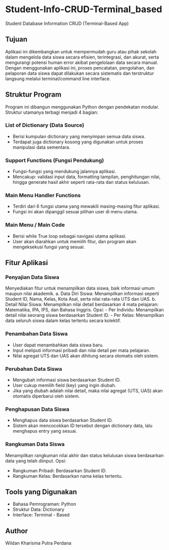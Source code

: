 # Student-Info-CRUD-Terminal_based
Student Database Information CRUD (Terminal-Based App)


## Tujuan
Aplikasi ini dikembangkan untuk mempermudah guru atau pihak sekolah dalam mengelola data siswa secara efisien, terintegrasi, dan akurat, serta mengurangi potensi human error akibat pengelolaan data secara manual. Dengan menggunakan aplikasi ini, proses pencatatan, pengolahan, dan pelaporan data siswa dapat dilakukan secara sistematis dan terstruktur langsung melalui terminal/command line interface.

## Struktur Program
Program ini dibangun menggunakan Python dengan pendekatan modular. Struktur utamanya terbagi menjadi 4 bagian:

### List of Dictionary (Data Source)
- Berisi kumpulan dictionary yang menyimpan semua data siswa.
- Terdapat juga dictionary kosong yang digunakan untuk proses manipulasi data sementara.

### Support Functions (Fungsi Pendukung)
- Fungsi-fungsi yang mendukung jalannya aplikasi.
- Mencakup: validasi input data, formatting tampilan, penghitungan nilai, hingga generate hasil akhir seperti rata-rata dan status kelulusan.

### Main Menu Handler Functions
- Terdiri dari 6 fungsi utama yang mewakili masing-masing fitur aplikasi.
- Fungsi ini akan dipanggil sesuai pilihan user di menu utama.

### Main Menu / Main Code
- Berisi while True loop sebagai navigasi utama aplikasi.
- User akan diarahkan untuk memilih fitur, dan program akan mengeksekusi fungsi yang sesuai.


## Fitur Aplikasi
### Penyajian Data Siswa
Menyediakan fitur untuk menampilkan data siswa, baik informasi umum maupun nilai akademik.
a. Data Diri Siswa:
    Menampilkan informasi seperti Student ID, Nama, Kelas, Kota Asal, serta nilai rata-rata UTS dan UAS.
b. Detail Nilai Siswa:
    Menampilkan nilai detail berdasarkan 4 mata pelajaran: Matematika, IPA, IPS, dan Bahasa Inggris.
    Opsi:
    - Per Individu: Menampilkan detail nilai seorang siswa berdasarkan Student ID.
    - Per Kelas: Menampilkan data seluruh siswa dalam kelas tertentu secara kolektif.

### Penambahan Data Siswa
- User dapat menambahkan data siswa baru.
- Input meliputi informasi pribadi dan nilai detail per mata pelajaran.
- Nilai agregat UTS dan UAS akan dihitung secara otomatis oleh sistem.

### Perubahan Data Siswa
- Mengubah informasi siswa berdasarkan Student ID.
- User cukup memilih field (key) yang ingin diubah.
- Jika yang diubah adalah nilai detail, maka nilai agregat (UTS, UAS) akan otomatis diperbarui oleh sistem.

### Penghapusan Data Siswa
- Menghapus data siswa berdasarkan Student ID.
- Sistem akan mencocokkan ID tersebut dengan dictionary data, lalu menghapus entry yang sesuai.

### Rangkuman Data Siswa
Menampilkan rangkuman nilai akhir dan status kelulusan siswa berdasarkan data yang telah diinput.
Opsi:
  - Rangkuman Pribadi: Berdasarkan Student ID.
  - Rangkuman Kelas: Berdasarkan nama kelas tertentu.


## Tools yang Digunakan
- Bahasa Pemrograman: Python
- Struktur Data: Dictionary
- Interface: Terminal - Based


## Author
Wildan Kharisma Putra Perdana
